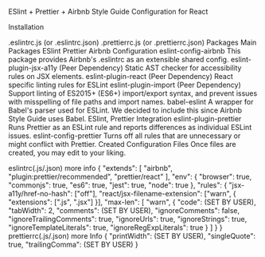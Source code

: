 ESlint + Prettier + Airbnb Style Guide Configuration for React

Installation

.eslintrc.js (or .eslintrc.json)
.prettierrc.js (or .prettierrc.json)
Packages
Main Packages
ESlint
Prettier
Airbnb Configuration
eslint-config-airbnb
This package provides Airbnb's .eslintrc as an extensible shared config.
eslint-plugin-jsx-a11y (Peer Dependency)
Static AST checker for accessibility rules on JSX elements.
eslint-plugin-react (Peer Dependency)
React specific linting rules for ESLint
eslint-plugin-import (Peer Dependency)
Support linting of ES2015+ (ES6+) import/export syntax, and prevent issues with misspelling of file paths and import names.
babel-eslint
A wrapper for Babel's parser used for ESLint.
We decided to include this since Airbnb Style Guide uses Babel.
ESlint, Prettier Integration
eslint-plugin-prettier
Runs Prettier as an ESLint rule and reports differences as individual ESLint issues.
eslint-config-prettier
Turns off all rules that are unnecessary or might conflict with Prettier.
Created Configuration Files
Once files are created, you may edit to your liking.

eslintrc(.js/.json)
more info
{
"extends": [
"airbnb",
"plugin:prettier/recommended",
"prettier/react"
],
"env": {
"browser": true,
"commonjs": true,
"es6": true,
"jest": true,
"node": true
},
"rules": {
"jsx-a11y/href-no-hash": ["off"],
"react/jsx-filename-extension": ["warn", { "extensions": [".js", ".jsx"] }],
"max-len": [
"warn",
{
"code": (SET BY USER),
"tabWidth": 2,
"comments": (SET BY USER),
"ignoreComments": false,
"ignoreTrailingComments": true,
"ignoreUrls": true,
"ignoreStrings": true,
"ignoreTemplateLiterals": true,
"ignoreRegExpLiterals": true
}
]
}
}
prettierrc(.js/.json)
more Info
{
"printWidth": (SET BY USER),
"singleQuote": true,
"trailingComma": (SET BY USER)
}
